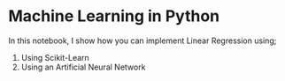 # Machine Learning in Python

In this notebook, I show how you can implement Linear Regression using;

1. Using Scikit-Learn
2. Using an Artificial Neural Network


